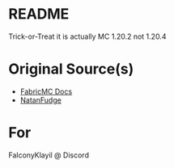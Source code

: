 # README
Trick-or-Treat it is actually MC 1.20.2 not 1.20.4

# Original Source(s)
* [FabricMC Docs](https://github.com/natanfudge/fabric-docs/tree/master/src/main/java/net/fabricmc/example/recipe)
* [NatanFudge](https://github.com/natanfudge/fabric-docs/blob/master/newdocs/Modding-Tutorials/Crafting-Recipes/defining-custom-crafting-recipes.md)

# For
FalconyKlayil @ Discord
